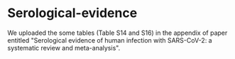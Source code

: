 # Serological-evidence
We uploaded the some tables (Table S14 and S16) in the appendix of paper entitled "Serological evidence of human infection with SARS-CoV-2: a systematic review and meta-analysis".
